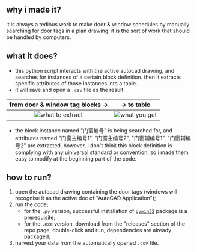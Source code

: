 ## why i made it?
it is always a tedious work to make door & window schedules by manually searching for door tags in a plan drawing. it is the sort of work that should be handled by computers.

## what it does?
- this python script interacts with the active autocad drawing, and searches for instances of a certain block definition. then it extracts specific attributes of those instances into a table.
- it will save and open a `.csv` file as the result.

from door & window tag blocks →            |  → to table
:-------------------------:|:-------------------------:
![what to extract](https://github.com/zhihangfu/door_schedule/assets/35970192/39e5a268-f023-4bfd-9411-a9eb7f2cb742)  |  ![what you get](https://github.com/zhihangfu/door_schedule/assets/35970192/896cc078-2fa7-41bc-969d-9ebae50b11e8)


- the block instance named "门窗编号" is being searched for, and attributes named "门窗主编号1", "门窗主编号2", "门窗辅编号1", "门窗辅编号2" are extracted. however, i don't think this block definition is complying with any uiniversal standard or convention, so i made them easy to modify at the beginning part of the code.

## how to run?

1. open the autocad drawing containing the door tags (windows will recognise it as the active doc of "AutoCAD.Application");
2. run the code;
   - for the `.py` version, successful installation of [`pywin32`](https://pypi.org/project/pywin32/) package is a prerequisite;
   - for the `.exe` version, download from the "releases" section of the repo page, double-click and run, dependencies are already packaged;
4. harvest your data from the automatically opened `.csv` file.
